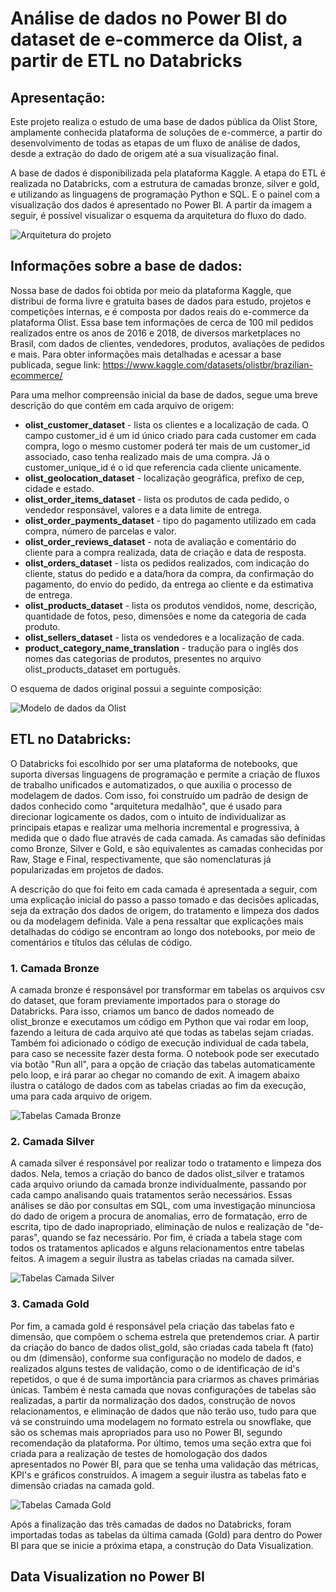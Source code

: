 # Análise de dados no Power BI do dataset de e-commerce da Olist, a partir de ETL no Databricks

## Apresentação:
Este projeto realiza o estudo de uma base de dados pública da Olist Store, amplamente conhecida plataforma de soluções de e-commerce, a partir do desenvolvimento de todas as etapas de um fluxo de análise de dados, desde a extração do dado de origem até a sua visualização final.

A base de dados é disponibilizada pela plataforma Kaggle. A etapa do ETL é realizada no Databricks, com a estrutura de camadas bronze, silver e gold, e utilizando as linguagens de programação Python e SQL. E o painel com a visualização dos dados é apresentado no Power BI. A partir da imagem a seguir, é possível visualizar o esquema da arquitetura do fluxo do dado.

![Arquitetura do projeto](image/arquitetura.png)


## Informações sobre a base de dados:
Nossa base de dados foi obtida por meio da plataforma Kaggle, que distribui de forma livre e gratuita bases de dados para estudo, projetos e competições internas, e é composta por dados reais do e-commerce da plataforma Olist. Essa base tem informações de cerca de 100 mil pedidos realizados entre os anos de 2016 e 2018, de diversos marketplaces no Brasil, com dados de clientes, vendedores, produtos, avaliações de pedidos e mais. Para obter informações mais detalhadas e acessar a base publicada, segue link: <https://www.kaggle.com/datasets/olistbr/brazilian-ecommerce/>

Para uma melhor compreensão inicial da base de dados, segue uma breve descrição do que contém em cada arquivo de origem:
* **olist_customer_dataset** - lista os clientes e a localização de cada. O campo customer_id é um id único criado para cada customer em cada compra, logo o mesmo customer poderá ter mais de um customer_id associado, caso tenha realizado mais de uma compra. Já o customer_unique_id é o id que referencia cada cliente unicamente.
* **olist_geolocation_dataset** - localização geográfica, prefixo de cep, cidade e estado.
* **olist_order_items_dataset** - lista os produtos de cada pedido, o vendedor responsável, valores e a data limite de entrega.
* **olist_order_payments_dataset** - tipo do pagamento utilizado em cada compra, número de parcelas e valor.
* **olist_order_reviews_dataset** - nota de avaliação e comentário do cliente para a compra realizada, data de criação e data de resposta.
* **olist_orders_dataset** - lista os pedidos realizados, com indicação do cliente, status do pedido e a data/hora da compra, da confirmação do pagamento, do envio do pedido, da entrega ao cliente e da estimativa de entrega.
* **olist_products_dataset** - lista os produtos vendidos, nome, descrição, quantidade de fotos, peso, dimensões e nome da categoria de cada produto.
* **olist_sellers_dataset** - lista os vendedores e a localização de cada.
* **product_category_name_translation** - tradução para o inglês dos nomes das categorias de produtos, presentes no arquivo olist_products_dataset em português.

O esquema de dados original possui a seguinte composição:

![Modelo de dados da Olist](image/modelo_de_dados_original.png)


## ETL no Databricks:
O Databricks foi escolhido por ser uma plataforma de notebooks, que suporta diversas linguagens de programação e permite a criação de fluxos de trabalho unificados e automatizados, o que auxilia o processo de modelagem de dados. Com isso, foi construído um padrão de design de dados conhecido como "arquitetura medalhão", que é usado para direcionar logicamente os dados, com o intuito de individualizar as principais etapas e realizar uma melhoria incremental e progressiva, à medida que o dado flue através de cada camada. As camadas são definidas como Bronze, Silver e Gold, e são equivalentes as camadas conhecidas por Raw, Stage e Final, respectivamente, que são nomenclaturas já popularizadas em projetos de dados. 

A descrição do que foi feito em cada camada é apresentada a seguir, com uma explicação inicial do passo a passo tomado e das decisões aplicadas, seja da extração dos dados de origem, do tratamento e limpeza dos dados ou da modelagem definida. Vale a pena ressaltar que explicações mais detalhadas do código se encontram ao longo dos notebooks, por meio de comentários e títulos das células de código.


### 1. Camada Bronze

A camada bronze é responsável por transformar em tabelas os arquivos csv do dataset, que foram previamente importados para o storage do Databricks. Para isso, criamos um banco de dados nomeado de olist_bronze e executamos um código em Python que vai rodar em loop, fazendo a leitura de cada arquivo até que todas as tabelas sejam criadas. Também foi adicionado o código de execução individual de cada tabela, para caso se necessite fazer desta forma. O notebook pode ser executado via botão "Run all", para a opção de criação das tabelas automaticamente pelo loop, e irá parar ao chegar no comando de exit. A imagem abaixo ilustra o catálogo de dados com as tabelas criadas ao fim da execução, uma para cada arquivo de origem.

![Tabelas Camada Bronze](image/database_camada_bronze.png)


### 2. Camada Silver
A camada silver é responsável por realizar todo o tratamento e limpeza dos dados. Nela, temos a criação do banco de dados olist_silver e tratamos cada arquivo oriundo da camada bronze individualmente, passando por cada campo analisando quais tratamentos serão necessários. Essas análises se dão por consultas em SQL, com uma investigação minunciosa do dado de origem a procura de anomalias, erro de formatação, erro de escrita, tipo de dado inapropriado, eliminação de nulos e realização de "de-paras", quando se faz necessário. Por fim, é criada a tabela stage com todos os tratamentos aplicados e alguns relacionamentos entre tabelas feitos. A imagem a seguir ilustra as tabelas criadas na camada silver.

![Tabelas Camada Silver](image/database_camada_silver.png)


### 3. Camada Gold
Por fim, a camada gold é responsável pela criação das tabelas fato e dimensão, que compõem o schema estrela que pretendemos criar. A partir da criação do banco de dados olist_gold, são criadas cada tabela ft (fato) ou dm (dimensão), conforme sua configuração no modelo de dados, e realizados alguns testes de validação, como o de identificação de id's repetidos, o que é de suma importância para criarmos as chaves primárias únicas. Também é nesta camada que novas configurações de tabelas são realizadas, a partir da normalização dos dados, construção de novos relacionamentos, e eliminação de dados que não terão uso, tudo para que vá se construindo uma modelagem no formato estrela ou snowflake, que são os schemas mais apropriados para uso no Power BI, segundo recomendação da plataforma. Por último, temos uma seção extra que foi criada para a realização de testes de homologação dos dados apresentados no Power BI, para que se tenha uma validação das métricas, KPI's e gráficos construídos. A imagem a seguir ilustra as tabelas fato e dimensão criadas na camada gold.

![Tabelas Camada Gold](image/database_camada_gold.png)


Após a finalização das três camadas de dados no Databricks, foram importadas todas as tabelas da última camada (Gold) para dentro do Power BI para que se inicie a próxima etapa, a construção do Data Visualization.


## Data Visualization no Power BI

